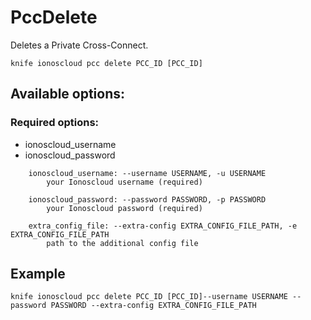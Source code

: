 # PccDelete

Deletes a Private Cross-Connect.

```text
knife ionoscloud pcc delete PCC_ID [PCC_ID]
```

## Available options:

### Required options:

* ionoscloud\_username
* ionoscloud\_password

```text
    ionoscloud_username: --username USERNAME, -u USERNAME
        your Ionoscloud username (required)

    ionoscloud_password: --password PASSWORD, -p PASSWORD
        your Ionoscloud password (required)

    extra_config_file: --extra-config EXTRA_CONFIG_FILE_PATH, -e EXTRA_CONFIG_FILE_PATH
        path to the additional config file
```

## Example

```text
knife ionoscloud pcc delete PCC_ID [PCC_ID]--username USERNAME --password PASSWORD --extra-config EXTRA_CONFIG_FILE_PATH
```

